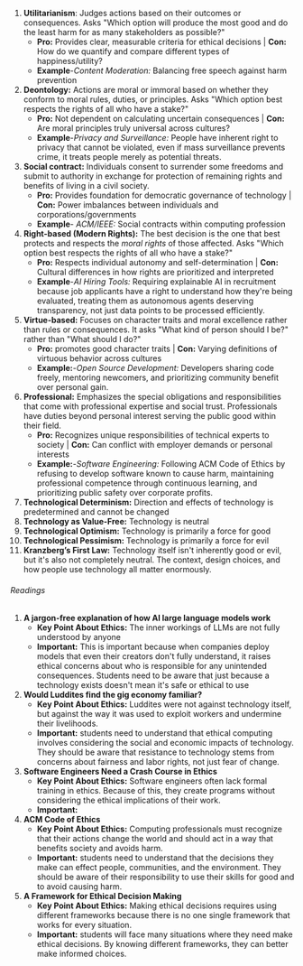 1. **Utilitarianism**: Judges actions based on their outcomes or consequences. Asks "Which option will produce the most good and do the least harm for as many stakeholders as possible?"
	- **Pro:** Provides clear, measurable criteria for ethical decisions | **Con:** How do we quantify and compare different types of happiness/utility?
	- **Example**-*Content Moderation:* Balancing free speech against harm prevention
2. **Deontology:** Actions are moral or immoral based on whether they conform to moral rules, duties, or principles. Asks "Which option best respects the rights of all who have a stake?"
	- **Pro:** Not dependent on calculating uncertain consequences | **Con:** Are moral principles truly universal across cultures?
	- **Example**-*Privacy and Surveillance:* People have inherent right to privacy that cannot be violated, even if mass surveillance prevents crime, it treats people merely as potential threats.
3. **Social contract:** Individuals consent to surrender some freedoms and submit to authority in exchange for protection of remaining rights and benefits of living in a civil society.
	- **Pro:** Provides foundation for democratic governance of technology | **Con:** Power imbalances between individuals and corporations/governments
	- **Example**- *ACM/IEEE:* Social contracts within computing profession
4. **Right-based (Modern Rights):** The best decision is the one that best protects and respects the *moral rights* of those affected. Asks "Which option best respects the rights of all who have a stake?"
	- **Pro:** Respects individual autonomy and self-determination | **Con:** Cultural differences in how rights are prioritized and interpreted
	- **Example**-*AI Hiring Tools:* Requiring explainable AI in recruitment because job applicants have a right to understand how they're being evaluated, treating them as autonomous agents deserving transparency, not just data points to be processed efficiently.
5. **Virtue-based:** Focuses on character traits and moral excellence rather than rules or consequences. It asks "What kind of person should I be?" rather than "What should I do?"
	- **Pro:** promotes good character traits | **Con:** Varying definitions of virtuous behavior across cultures
	- **Example:**-*Open Source Development:* Developers sharing code freely, mentoring newcomers, and prioritizing community benefit over personal gain.
6. **Professional:**  Emphasizes the special obligations and responsibilities that come with professional expertise and social trust. Professionals have duties beyond personal interest serving the public good within their field.
	- **Pro:** Recognizes unique responsibilities of technical experts to society | **Con:** Can conflict with employer demands or personal interests
	- **Example:**-_Software Engineering:_ Following ACM Code of Ethics by refusing to develop software known to cause harm, maintaining professional competence through continuous learning, and prioritizing public safety over corporate profits.
7. **Technological Determinism:** Direction and effects of technology is predetermined and cannot be changed
8. **Technology as Value-Free:** Technology is neutral
9. **Technological Optimism:** Technology is primarily a force for good
10. **Technological Pessimism:** Technology is primarily a force for evil
11. **Kranzberg’s First Law:** Technology itself isn't inherently good or evil, but it's also not completely neutral. The context, design choices, and how people use technology all matter enormously.
###### Readings
1. **A jargon-free explanation of how AI large language models work**
	-  **Key Point About Ethics:** The inner workings of LLMs are not fully understood by anyone
	- **Important:** This is important because when companies deploy models that even their creators don't fully understand, it raises ethical concerns about who is responsible for any unintended consequences. Students need to be aware that just because a technology exists doesn't mean it's safe or ethical to use
2. **Would Luddites find the gig economy familiar?**
	-  **Key Point About Ethics:** Luddites were not against technology itself, but against the way it was used to exploit workers and undermine their livelihoods.
	- **Important:** students need to understand that ethical computing involves considering the social and economic impacts of technology. They should be aware that resistance to technology stems from concerns about fairness and labor rights, not just fear of change.
3. **Software Engineers Need a Crash Course in Ethics**
	-  **Key Point About Ethics:** Software engineers often lack formal training in ethics. Because of this, they create programs without considering the ethical implications of their work.
	- **Important:** 
4. **ACM Code of Ethics**
	-  **Key Point About Ethics:** Computing professionals must recognize that their actions change the world and should act in a way that benefits society and avoids harm.
	- **Important:** students need to understand that the decisions they make can effect people, communities, and the environment. They should be aware of their responsibility to use their skills for good and to avoid causing harm.
5. **A Framework for Ethical Decision Making**
	-  **Key Point About Ethics:** Making ethical decisions requires using different frameworks because there is no one single framework that works for every situation.
	- **Important:** students will face many situations where they need make ethical decisions. By knowing different frameworks, they can better make informed choices.